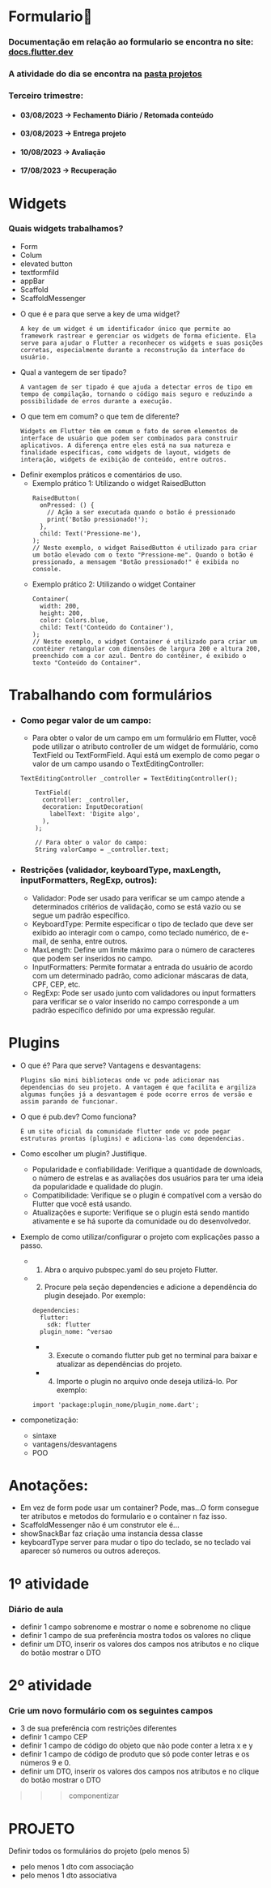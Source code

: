 # Formulario📑

### Documentação em relação ao formulario se encontra no site: [docs.flutter.dev](https://docs.flutter.dev/cookbook/forms)
### A atividade do dia se encontra na [pasta projetos](https://github.com/caduHD4/Mobile-IFPR/tree/main/Projetos/flutter_application_8)

### Terceiro trimestre:
* #### 03/08/2023 → Fechamento Diário / Retomada conteúdo
* #### 03/08/2023 → Entrega projeto
* #### 10/08/2023 → Avaliação 
* #### 17/08/2023 → Recuperação


# Widgets
### Quais widgets trabalhamos?
- Form
- Colum
- elevated button
- textformfild
- appBar
- Scaffold
- ScaffoldMessenger

* O que é e para que serve a key de uma widget?
    ```
    A key de um widget é um identificador único que permite ao framework rastrear e gerenciar os widgets de forma eficiente. Ela serve para ajudar o Flutter a reconhecer os widgets e suas posições corretas, especialmente durante a reconstrução da interface do usuário.
    ```
* Qual a vantegem de ser tipado?
    ```
    A vantagem de ser tipado é que ajuda a detectar erros de tipo em tempo de compilação, tornando o código mais seguro e reduzindo a possibilidade de erros durante a execução.
    ```
* O que tem em comum? o que tem de diferente?
    ```
    Widgets em Flutter têm em comum o fato de serem elementos de interface de usuário que podem ser combinados para construir aplicativos. A diferença entre eles está na sua natureza e finalidade específicas, como widgets de layout, widgets de interação, widgets de exibição de conteúdo, entre outros.
    ```
* Definir exemplos práticos e comentários de uso.
  * Exemplo prático 1: Utilizando o widget RaisedButton
    ```
    RaisedButton(
      onPressed: () {
        // Ação a ser executada quando o botão é pressionado
        print('Botão pressionado!');
      },
      child: Text('Pressione-me'),
    );
    // Neste exemplo, o widget RaisedButton é utilizado para criar um botão elevado com o texto "Pressione-me". Quando o botão é pressionado, a mensagem "Botão pressionado!" é exibida no console.
    ```
  * Exemplo prático 2: Utilizando o widget Container
    ```
    Container(
      width: 200,
      height: 200,
      color: Colors.blue,
      child: Text('Conteúdo do Container'),
    );
    // Neste exemplo, o widget Container é utilizado para criar um contêiner retangular com dimensões de largura 200 e altura 200, preenchido com a cor azul. Dentro do contêiner, é exibido o texto "Conteúdo do Container".
    ```
# Trabalhando com formulários
* ### Como pegar valor de um campo:
    * Para obter o valor de um campo em um formulário em Flutter, você pode utilizar o atributo controller de um widget de formulário, como TextField ou TextFormField. Aqui está um exemplo de como pegar o valor de um campo usando o TextEditingController:
    ```
    TextEditingController _controller = TextEditingController();

        TextField(
          controller: _controller,
          decoration: InputDecoration(
            labelText: 'Digite algo',
          ),
        );
        
        // Para obter o valor do campo:
        String valorCampo = _controller.text;
    ```
* ### Restrições (validador, keyboardType, maxLength, inputFormatters, RegExp, outros):
    * Validador: Pode ser usado para verificar se um campo atende a determinados critérios de validação, como se está vazio ou se segue um padrão específico.
    * KeyboardType: Permite especificar o tipo de teclado que deve ser exibido ao interagir com o campo, como teclado numérico, de e-mail, de senha, entre outros.
    * MaxLength: Define um limite máximo para o número de caracteres que podem ser inseridos no campo.
    * InputFormatters: Permite formatar a entrada do usuário de acordo com um determinado padrão, como adicionar máscaras de data, CPF, CEP, etc.
    * RegExp: Pode ser usado junto com validadores ou input formatters para verificar se o valor inserido no campo corresponde a um padrão específico definido por uma expressão regular.
    

# Plugins

* O que é? Para que serve? Vantagens e desvantagens:
  ```
  Plugins são mini bibliotecas onde vc pode adicionar nas dependencias do seu projeto. A vantagem é que facilita e argiliza algumas funções já a desvantagem é pode ocorre erros de versão e assim parando de funcionar.
  ```
* O que é pub.dev? Como funciona?
  ```
  É um site oficial da comunidade flutter onde vc pode pegar estruturas prontas (plugins) e adiciona-las como dependencias.
  ```
* Como escolher um plugin? Justifique.
  * Popularidade e confiabilidade: Verifique a quantidade de downloads, o número de estrelas e as avaliações dos usuários para ter uma ideia da popularidade e qualidade do plugin.
  * Compatibilidade: Verifique se o plugin é compatível com a versão do Flutter que você está usando.
  * Atualizações e suporte: Verifique se o plugin está sendo mantido ativamente e se há suporte da comunidade ou do desenvolvedor.

* Exemplo de como utilizar/configurar o projeto com explicações passo a passo.
  * 1. Abra o arquivo pubspec.yaml do seu projeto Flutter.
  * 2. Procure pela seção dependencies e adicione a dependência do plugin desejado. Por exemplo:
    ```
    dependencies:
      flutter:
        sdk: flutter
      plugin_nome: ^versao
    ```
    * 3. Execute o comando flutter pub get no terminal para baixar e atualizar as dependências do projeto. 
    * 4. Importe o plugin no arquivo onde deseja utilizá-lo. Por exemplo:
    ```
    import 'package:plugin_nome/plugin_nome.dart';
    ```
* componetização:
  * sintaxe
  * vantagens/desvantagens
  * POO

# Anotações:
* Em vez de form pode usar um container?
Pode, mas...O form consegue ter atributos e metodos do formulario e o container n faz isso.
* ScaffoldMessenger não é um construtor ele é...
* showSnackBar faz criação uma instancia dessa classe
* keyboardType server para mudar o tipo do teclado, se no teclado vai aparecer só numeros ou outros adereços.

# 1º atividade 
### Diário de aula 
- definir 1 campo sobrenome e mostrar o nome e sobrenome no clique
- definir 1 campo de sua preferência mostra todos os valores no clique
- definir um DTO, inserir os valores dos campos nos atributos e no clique do botão mostrar o DTO

# 2º atividade 
### Crie um novo formulário com os seguintes campos
- 3 de sua preferência com restrições diferentes
- definir 1 campo CEP
- definir 1 campo de código do objeto que não pode conter a letra x e y
- definir 1 campo de código de produto que só pode conter letras e os números 9 e 0.
- definir um DTO, inserir os valores dos campos nos atributos e no clique do botão mostrar o DTO

>>> componentizar

# PROJETO
Definir todos os formulários do projeto (pelo menos 5)
- pelo menos 1 dto com associação
- pelo menos 1 dto associativa
